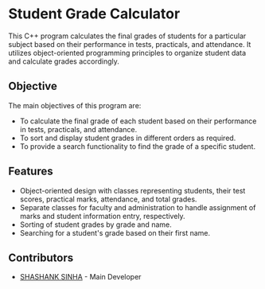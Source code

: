 # Student Grade Calculator

This C++ program calculates the final grades of students for a particular subject based on their performance in tests, practicals, and attendance. It utilizes object-oriented programming principles to organize student data and calculate grades accordingly.

## Objective
The main objectives of this program are:
- To calculate the final grade of each student based on their performance in tests, practicals, and attendance.
- To sort and display student grades in different orders as required.
- To provide a search functionality to find the grade of a specific student.

## Features
- Object-oriented design with classes representing students, their test scores, practical marks, attendance, and total grades.
- Separate classes for faculty and administration to handle assignment of marks and student information entry, respectively.
- Sorting of student grades by grade and name.
- Searching for a student's grade based on their first name.

## Contributors
- [SHASHANK SINHA](https://github.com/Shashank-grd) - Main Developer
